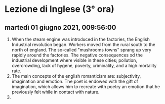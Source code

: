 
# Lezione di Inglese (3° ora)

## martedì 01 giugno 2021, 009:56:00

1. When the steam engine was introduced in the factories, the English Industrial revolution began.
Workers moved from the rural south to the north of england.
The so-called "mushrooms towns" sprang up very rapidly around the factories.
The negative consequences od the industrial development where visible in these cities; pollution, overcrowding, lack of hygene, poverty, criminality, and a high  mortality rate.
2. The main concepts of the english romanticism are: subjectivity, imagination and emotion.
The poet is endowed with the gift of imagination, which allows him to recreate with poetry an emotion that he previously felt while in contact with nature.
5. 
<!--stackedit_data:
eyJoaXN0b3J5IjpbODAwOTgzNjUsLTgxOTMzMjcwMiw4NjM0MD
E5NTYsNTMzMTE0ODcyLC0xNDYwMDc0MDU2XX0=
-->